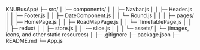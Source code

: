 KNUBusApp/
├─ src/
│ ├─ components/
│ │ ├─ Navbar.js
│ │ ├─ Header.js
│ │ ├─ Footer.js
│ │ ├─ DateComponent.js
│ │ └─ Round.js
│ │
│ ├─ pages/
│ │ ├─ HomePage.js
│ │ ├─ RoadMapPage.js
│ │ └─ TimeTablePage.js
│ │
│ ├─ redux/
│ │ ├─ store.js
│ │ └─ slice.js
│ │
│ └─ assets/
│ └─ (images, icons, and other static resources)
│
├─ .gitignore
├─ package.json
├─ README.md
└─ App.js
